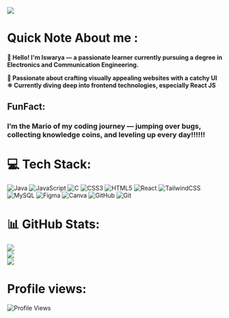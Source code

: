 <img src="https://user-images.githubusercontent.com/74038190/225813708-98b745f2-7d22-48cf-9150-083f1b00d6c9.gif"/>

 # Quick Note About me :
<h4>👋 Hello! I'm Iswarya — a passionate learner currently pursuing a degree in Electronics and Communication Engineering.
<p>🎨 Passionate about crafting visually appealing websites with a catchy UI 
 <br>⚛️ Currently diving deep into frontend technologies, especially React JS
 </p> </h4>

## FunFact: 
<h3>I’m the Mario of my coding journey — jumping over bugs, collecting knowledge coins, and leveling up every day!!!!!!</h3>

# 💻 Tech Stack:
![Java](https://img.shields.io/badge/java-%23ED8B00.svg?style=for-the-badge&logo=openjdk&logoColor=white) ![JavaScript](https://img.shields.io/badge/javascript-%23323330.svg?style=for-the-badge&logo=javascript&logoColor=%23F7DF1E) ![C](https://img.shields.io/badge/c-%2300599C.svg?style=for-the-badge&logo=c&logoColor=white) ![CSS3](https://img.shields.io/badge/css3-%231572B6.svg?style=for-the-badge&logo=css3&logoColor=white) ![HTML5](https://img.shields.io/badge/html5-%23E34F26.svg?style=for-the-badge&logo=html5&logoColor=white) ![React](https://img.shields.io/badge/react-%2320232a.svg?style=for-the-badge&logo=react&logoColor=%2361DAFB) ![TailwindCSS](https://img.shields.io/badge/tailwindcss-%2338B2AC.svg?style=for-the-badge&logo=tailwind-css&logoColor=white) ![MySQL](https://img.shields.io/badge/mysql-4479A1.svg?style=for-the-badge&logo=mysql&logoColor=white) ![Figma](https://img.shields.io/badge/figma-%23F24E1E.svg?style=for-the-badge&logo=figma&logoColor=white) ![Canva](https://img.shields.io/badge/Canva-%2300C4CC.svg?style=for-the-badge&logo=Canva&logoColor=white) ![GitHub](https://img.shields.io/badge/github-%23121011.svg?style=for-the-badge&logo=github&logoColor=white) ![Git](https://img.shields.io/badge/git-%23F05033.svg?style=for-the-badge&logo=git&logoColor=white)

# 📊 GitHub Stats:
![](https://github-readme-stats.vercel.app/api?username=ISWARYA-hash8&theme=rose_pine&hide_border=false&include_all_commits=false&count_private=false)<br/>
![](https://nirzak-streak-stats.vercel.app/?user=ISWARYA-hash8&theme=rose_pine&hide_border=false)<br/>
![](https://github-readme-stats.vercel.app/api/top-langs/?username=ISWARYA-hash8&theme=rose_pine&hide_border=false&include_all_commits=false&count_private=false&layout=compact)
# Profile views:
![Profile Views](https://komarev.com/ghpvc/?username=ISWARYA-hash8&color=blueviolet)


<!-- Proudly created with GPRM ( https://gprm.itsvg.in ) -->
